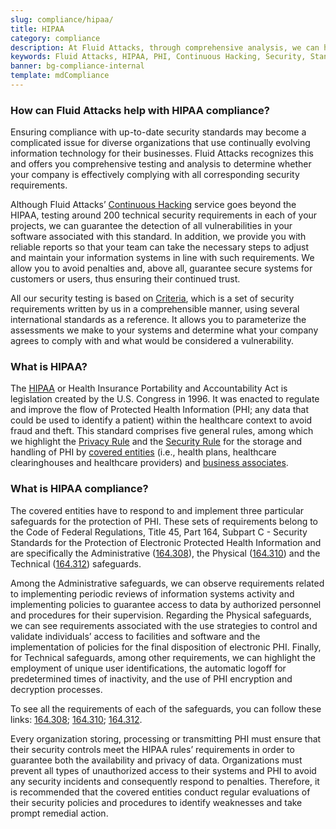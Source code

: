 ```yaml
---
slug: compliance/hipaa/
title: HIPAA
category: compliance
description: At Fluid Attacks, through comprehensive analysis, we can help you comply with a variety of security standards for information technology, including HIPAA.
keywords: Fluid Attacks, HIPAA, PHI, Continuous Hacking, Security, Standards, Ethical Hacking, Pentesting
banner: bg-compliance-internal
template: mdCompliance
---
```


<div class="sect2 fw3 f3 lh-2">

### How can Fluid Attacks help with HIPAA compliance?

Ensuring compliance with up-to-date security standards may become a
complicated issue for diverse organizations that use continually
evolving information technology for their businesses. Fluid Attacks
recognizes this and offers you comprehensive testing and analysis to
determine whether your company is effectively complying with all
corresponding security requirements.

Although Fluid Attacks’ [Continuous
Hacking](../../services/continuous-hacking/) service goes beyond the
HIPAA, testing around 200 technical security requirements in each of
your projects, we can guarantee the detection of all vulnerabilities in
your software associated with this standard. In addition, we provide you
with reliable reports so that your team can take the necessary steps to
adjust and maintain your information systems in line with such
requirements. We allow you to avoid penalties and, above all, guarantee
secure systems for customers or users, thus ensuring their continued
trust.

All our security testing is based on
[Criteria](https://docs.fluidattacks.com/criteria/), which is a set of
security requirements written by us in a comprehensible manner, using
several international standards as a reference. It allows you to
parameterize the assessments we make to your systems and determine what
your company agrees to comply with and what would be considered a
vulnerability.

</div>

<div class="sect2 fw3 f3 lh-2">

### What is HIPAA?

The [HIPAA](https://www.hhs.gov/hipaa/for-professionals/index.html) or
Health Insurance Portability and Accountability Act is legislation
created by the U.S. Congress in 1996. It was enacted to regulate and
improve the flow of Protected Health Information (PHI; any data that
could be used to identify a patient) within the healthcare context to
avoid fraud and theft. This standard comprises five general rules, among
which we highlight the [Privacy
Rule](https://www.hhs.gov/sites/default/files/privacysummary.pdf) and
the [Security
Rule](https://www.hhs.gov/hipaa/for-professionals/security/laws-regulations/index.html)
for the storage and handling of PHI by [covered
entities](https://www.hhs.gov/hipaa/for-professionals/covered-entities/index.html)
(i.e., health plans, healthcare clearinghouses and healthcare providers)
and [business
associates](https://www.hhs.gov/hipaa/for-professionals/privacy/guidance/business-associates/index.html).

</div>

<div class="sect2 fw3 f3 lh-2">

### What is HIPAA compliance?

The covered entities have to respond to and implement three particular
safeguards for the protection of PHI. These sets of requirements belong
to the Code of Federal Regulations, Title 45, Part 164, Subpart C -
Security Standards for the Protection of Electronic Protected Health
Information and are specifically the Administrative
([164.308](https://www.law.cornell.edu/cfr/text/45/164.308)), the
Physical ([164.310](https://www.law.cornell.edu/cfr/text/45/164.310))
and the Technical
([164.312](https://www.law.cornell.edu/cfr/text/45/164.312)) safeguards.

Among the Administrative safeguards, we can observe requirements related
to implementing periodic reviews of information systems activity and
implementing policies to guarantee access to data by authorized
personnel and procedures for their supervision. Regarding the Physical
safeguards, we can see requirements associated with the use strategies
to control and validate individuals’ access to facilities and software
and the implementation of policies for the final disposition of
electronic PHI. Finally, for Technical safeguards, among other
requirements, we can highlight the employment of unique user
identifications, the automatic logoff for predetermined times of
inactivity, and the use of PHI encryption and decryption processes.

To see all the requirements of each of the safeguards, you can follow
these links: [164.308](https://www.law.cornell.edu/cfr/text/45/164.308);
[164.310](https://www.law.cornell.edu/cfr/text/45/164.310);
[164.312](https://www.law.cornell.edu/cfr/text/45/164.312).

Every organization storing, processing or transmitting PHI must ensure
that their security controls meet the HIPAA rules’ requirements in order
to guarantee both the availability and privacy of data. Organizations
must prevent all types of unauthorized access to their systems and PHI
to avoid any security incidents and consequently respond to penalties.
Therefore, it is recommended that the covered entities conduct regular
evaluations of their security policies and procedures to identify
weaknesses and take prompt remedial action.

</div>